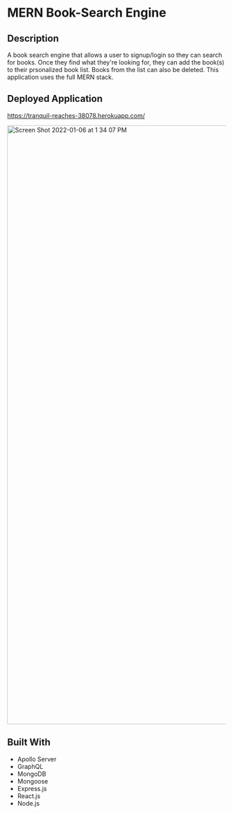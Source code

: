# MERN Book-Search Engine

## Description

A book search engine that allows a user to signup/login so they can search for books. Once they find what they're looking for, they can add the book(s) to their prsonalized book list. Books from the list can also be deleted. This application uses the full MERN stack.

## Deployed Application
https://tranquil-reaches-38078.herokuapp.com/

<img width="1382" alt="Screen Shot 2022-01-06 at 1 34 07 PM" src="https://user-images.githubusercontent.com/86693696/148447966-4b828e87-0915-4bca-ae56-ce864605a9ff.png">


## Built With

- Apollo Server
- GraphQL
- MongoDB
- Mongoose
- Express.js
- React.js
- Node.js
